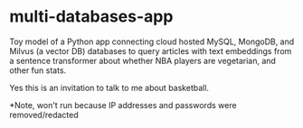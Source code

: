 # multi-databases-app

Toy model of a Python app connecting cloud hosted MySQL, MongoDB, and Milvus (a vector DB) databases to query articles with text embeddings from a sentence transformer about whether NBA players are vegetarian, and other fun stats. 

Yes this is an invitation to talk to me about basketball. 

*Note, won't run because IP addresses and passwords were removed/redacted 
